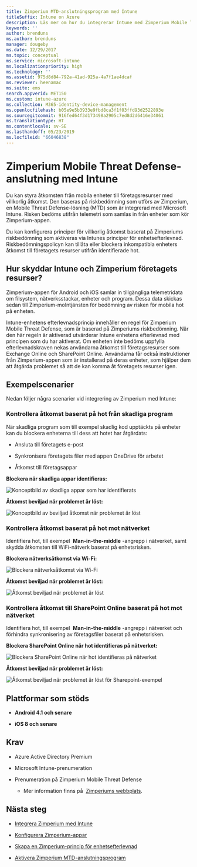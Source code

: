 ```yaml
---
title: Zimperium MTD-anslutningsprogram med Intune
titleSuffix: Intune on Azure
description: Läs mer om hur du integrerar Intune med Zimperium Mobile Threat Defense för att styra mobil enhetsåtkomst till företagets resurser.
keywords: ''
author: brenduns
ms.author: brenduns
manager: dougeby
ms.date: 12/29/2017
ms.topic: conceptual
ms.service: microsoft-intune
ms.localizationpriority: high
ms.technology: ''
ms.assetid: 975d8d84-792a-41ad-925a-4a7f1ae4dcaf
ms.reviewer: heenamac
ms.suite: ems
search.appverid: MET150
ms.custom: intune-azure
ms.collection: M365-identity-device-management
ms.openlocfilehash: b05e9e5b3933e9fbd8ca3f1f03ffd93d2522893e
ms.sourcegitcommit: 916fed64f3d173498a2905c7ed8d2d6416e34061
ms.translationtype: HT
ms.contentlocale: sv-SE
ms.lasthandoff: 05/23/2019
ms.locfileid: "66046838"
---
```

# <a name="zimperium-mobile-threat-defense-connector-with-intune"></a>Zimperium Mobile Threat Defense-anslutning med Intune

Du kan styra åtkomsten från mobila enheter till företagsresurser med villkorlig åtkomst. Den baseras på riskbedömning som utförs av Zimperium, en Mobile Threat Defense-lösning (MTD) som är integrerad med Microsoft Intune. Risken bedöms utifrån telemetri som samlas in från enheter som kör Zimperium-appen.

Du kan konfigurera principer för villkorlig åtkomst baserat på Zimperiums riskbedömning som aktiveras via Intunes principer för enhetsefterlevnad. Riskbedömningspolicyn kan tillåta eller blockera inkompatibla enheters åtkomst till företagets resurser utifrån identifierade hot.

## <a name="how-do-intune-and-zimperium-help-protect-your-company-resources"></a>Hur skyddar Intune och Zimperium företagets resurser?

Zimperium-appen för Android och iOS samlar in tillgängliga telemetridata om filsystem, nätverksstackar, enheter och program. Dessa data skickas sedan till Zimperium-molntjänsten för bedömning av risken för mobila hot på enheten.

Intune-enhetens efterlevnadsprincip innehåller en regel för Zimperium Mobile Threat Defense, som är baserad på Zimperiums riskbedömning. När den här regeln är aktiverad utvärderar Intune enhetens efterlevnad med principen som du har aktiverat. Om enheten inte bedöms uppfylla efterlevnadskraven nekas användarna åtkomst till företagsresurser som Exchange Online och SharePoint Online. Användarna får också instruktioner från Zimperium-appen som är installerad på deras enheter, som hjälper dem att åtgärda problemet så att de kan komma åt företagets resurser igen.

## <a name="sample-scenarios"></a>Exempelscenarier

Nedan följer några scenarier vid integrering av Zimperium med Intune:

### <a name="control-access-based-on-threats-from-malicious-apps"></a>Kontrollera åtkomst baserat på hot från skadliga program

När skadliga program som till exempel skadlig kod upptäckts på enheter kan du blockera enheterna till dess att hotet har åtgärdats:

-   Ansluta till företagets e-post

-   Synkronisera företagets filer med appen OneDrive för arbetet

-   Åtkomst till företagsappar

**Blockera när skadliga appar identifieras:**

![Konceptbild av skadliga appar som har identifierats](./media/Maliciousapps_blocked_Zimperium.png)

**Åtkomst beviljad när problemet är löst:**

![Konceptbild av beviljad åtkomst när problemet är löst](./media/maliciousapps_unblocked_Zimperium.png)

### <a name="control-access-based-on-threat-to-network"></a>Kontrollera åtkomst baserat på hot mot nätverket

Identifiera hot, till exempel  **Man-in-the-middle** -angrepp i nätverket, samt skydda åtkomsten till WiFi-nätverk baserat på enhetsrisken.

**Blockera nätverksåtkomst via Wi-Fi:**

![Blockera nätverksåtkomst via Wi-Fi](./media/network_wifi_blocked_Zimperium.png)

**Åtkomst beviljad när problemet är löst:**

![Åtkomst beviljad när problemet är löst](./media/network_wifi_unblocked_Zimperium.png)

### <a name="control-access-to-sharepoint-online-based-on-threat-to-network"></a>Kontrollera åtkomst till SharePoint Online baserat på hot mot nätverket

Identifiera hot, till exempel  **Man-in-the-middle** -angrepp i nätverket och förhindra synkronisering av företagsfiler baserat på enhetsrisken.

**Blockera SharePoint Online när hot identifieras på nätverket:**

![Blockera SharePoint Online när hot identifieras på nätverket](./media/network_spo_blocked_Zimperium.png)

**Åtkomst beviljad när problemet är löst:**

![Åtkomst beviljad när problemet är löst för Sharepoint-exempel](./media/network_spo_unblocked_Zimperium.png)

## <a name="supported-platforms"></a>Plattformar som stöds

-   **Android 4.1 och senare**

-   **iOS 8 och senare**

## <a name="prerequisites"></a>Krav

-   Azure Active Directory Premium

-   Microsoft Intune-prenumeration

-   Prenumeration på Zimperium Mobile Threat Defense

    -   Mer information finns på  [Zimperiums webbplats](https://www.zimperium.com/zips-mobile-ips).

## <a name="next-steps"></a>Nästa steg

- [Integrera Zimperium med Intune](zimperium-mtd-connector-integration.md)

- [Konfigurera Zimperium-appar](mtd-apps-ios-app-configuration-policy-add-assign.md)

- [Skapa en Zimperium-princip för enhetsefterlevnad](mtd-device-compliance-policy-create.md)

- [Aktivera Zimperium MTD-anslutningsprogram](mtd-connector-enable.md)
